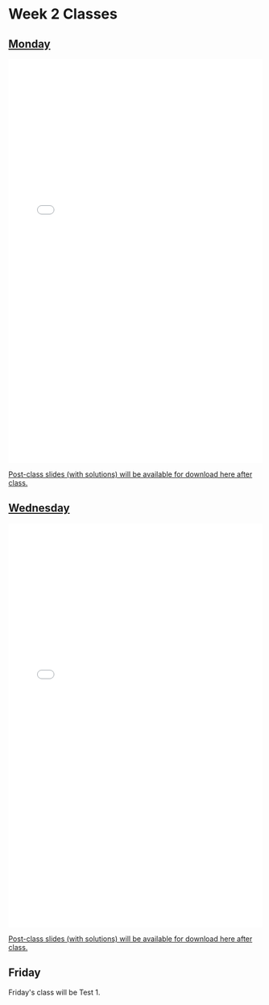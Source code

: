 # Week 2 Classes

## [Monday](https://github.com/ubco-cmps/phys111_course/raw/main/files/Class02A.pdf)

<iframe src="../../Class02A.pdf" width="100%" height="800px" frameBorder="0"> </iframe>

[Post-class slides (with solutions) will be available for download here after class.](https://github.com/ubco-cmps/phys111_course/raw/main/files/Class02A_post.pdf)

## [Wednesday](https://github.com/ubco-cmps/phys111_course/raw/main/files/Class02B.pdf)

<iframe src="../../Class02B.pdf" width="100%" height="800px" frameBorder="0"> </iframe>

[Post-class slides (with solutions) will be available for download here after class.](https://github.com/ubco-cmps/phys111_course/raw/main/files/Class02B_post.pdf)

## Friday

Friday's class will be Test 1.
